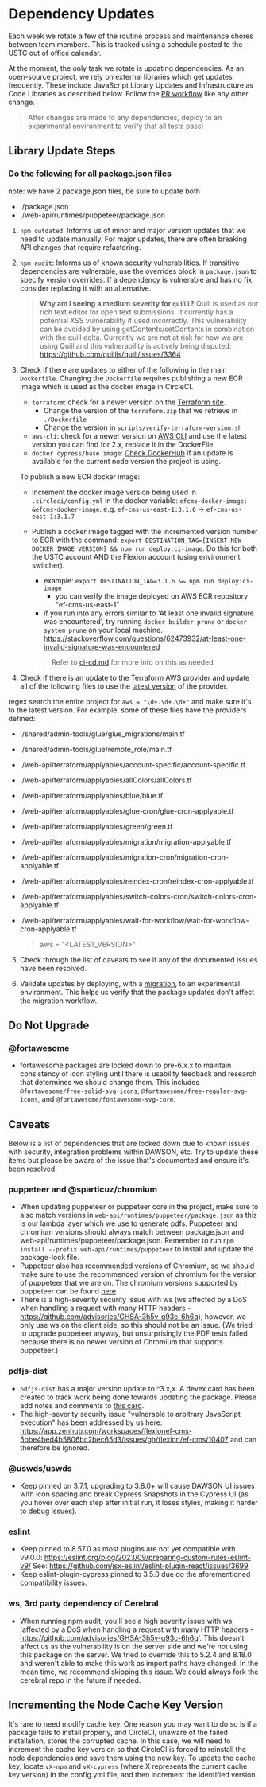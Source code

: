# Dependency Updates

Each week we rotate a few of the routine process and maintenance chores between team members. This is tracked using a schedule posted to the USTC out of office calendar.

At the moment, the only task we rotate is updating dependencies. As an open-source project, we rely on external libraries which get updates frequently. These include JavaScript Library Updates and Infrastructure as Code Libraries as described below. Follow the [PR workflow](./pr-workflow.md) like any other change.

> After changes are made to any dependencies, deploy to an experimental environment to verify that all tests pass!

## Library Update Steps

### Do the following for all package.json files

note: we have 2 package.json files, be sure to update both
  - ./package.json
  - ./web-api/runtimes/puppeteer/package.json

1. `npm outdated`: Informs us of minor and major version updates that we need to update manually. For major updates, there are often breaking API changes that require refactoring.

2. `npm audit`: Informs us of known security vulnerabilities. If transitive dependencies are vulnerable, use the overrides block in `package.json` to specify version overrides. If a dependency is vulnerable and has no fix, consider replacing it with an alternative.

   > **Why am I seeing a medium severity for `quill`?**
   > Quill is used as our rich text editor for open text submissions. It currently has a potential XSS vulnerability if used incorrectly. This vulnerability can be avoided by using getContents/setContents in combination with the quill delta. Currently we are not at risk for how we are using Quill and this vulnerability is actively being disputed: https://github.com/quilljs/quill/issues/3364

3. Check if there are updates to either of the following in the main `Dockerfile`. Changing the `Dockerfile` requires publishing a new ECR image which is used as the docker image in CircleCI.

    - `terraform`: check for a newer version on the [Terraform site](https://www.terraform.io/downloads).
      - Change the version of the `terraform.zip` that we retrieve in `./Dockerfile`
      - Change the version in `scripts/verify-terraform-version.sh`
    - `aws-cli`: check for a newer version on [AWS CLI](https://github.com/aws/aws-cli/tags) and use the latest version you can find for 2.x, replace it in the DockerFile
    - `docker cypress/base image`: [Check DockerHub](https://hub.docker.com/r/cypress/browsers/tags?page=1&name=node-20) if an update is available for the current node version the project is using.

   To publish a new ECR docker image:

   - Increment the docker image version being used in `.circleci/config.yml` in the docker variable:
   `efcms-docker-image: &efcms-docker-image`. e.g. `ef-cms-us-east-1:3.1.6` -> `ef-cms-us-east-1:3.1.7`
   - Publish a docker image tagged with the incremented version number to ECR with the command: `export DESTINATION_TAG=[INSERT NEW DOCKER IMAGE VERSION] && npm run deploy:ci-image`. Do this for both the USTC account AND the Flexion account (using environment switcher).
     - example: `export DESTINATION_TAG=3.1.6 && npm run deploy:ci-image`
		 - you can verify the image deployed on AWS ECR repository "ef-cms-us-east-1"
     - if you run into any errors similar to 'At least one invalid signature was encountered', try running  `docker builder prune` or `docker system prune` on your local machine. https://stackoverflow.com/questions/62473932/at-least-one-invalid-signature-was-encountered

     > Refer to [ci-cd.md](ci-cd.md#docker) for more info on this as needed

4. Check if there is an update to the Terraform AWS provider and update all of the following files to use the [latest version](https://registry.terraform.io/providers/hashicorp/aws/latest) of the provider.

regex search the entire project for `aws = "\d+.\d+.\d+"` and make sure it's to the latest version.  For example, some of these files have the providers defined:

 - ./shared/admin-tools/glue/glue_migrations/main.tf
 - ./shared/admin-tools/glue/remote_role/main.tf
 - ./web-api/terraform/applyables/account-specific/account-specific.tf
 - ./web-api/terraform/applyables/allColors/allColors.tf
 - ./web-api/terraform/applyables/blue/blue.tf
 - ./web-api/terraform/applyables/glue-cron/glue-cron-applyable.tf
 - ./web-api/terraform/applyables/green/green.tf
 - ./web-api/terraform/applyables/migration/migration-applyable.tf
 - ./web-api/terraform/applyables/migration-cron/migration-cron-applyable.tf
 - ./web-api/terraform/applyables/reindex-cron/reindex-cron-applyable.tf
 - ./web-api/terraform/applyables/switch-colors-cron/switch-colors-cron-applyable.tf
 - ./web-api/terraform/applyables/wait-for-workflow/wait-for-workflow-cron-applyable.tf

	> aws = "<LATEST_VERSION>"

5. Check through the list of caveats to see if any of the documented issues have been resolved.

6. Validate updates by deploying, with a [migration](./additional-resources/blue-green-migration.md#manual-migration-steps), to an experimental environment. This helps us verify that the package updates don't affect the migration workflow.

## Do Not Upgrade

### @fortawesome

- fortawesome packages are locked down to pre-6.x.x to maintain consistency of icon styling until there is usability feedback and research that determines we should change them. This includes `@fortawesome/free-solid-svg-icons`, `@fortawesome/free-regular-svg-icons`, and `@fortawesome/fontawesome-svg-core`.

## Caveats

Below is a list of dependencies that are locked down due to known issues with security, integration problems within DAWSON, etc. Try to update these items but please be aware of the issue that's documented and ensure it's been resolved.

### puppeteer and @sparticuz/chromium

- When updating puppeteer or puppeteer core in the project, make sure to also match versions in `web-api/runtimes/puppeteer/package.json` as this is our lambda layer which we use to generate pdfs. Puppeteer and chromium versions should always match between package.json and web-api/runtimes/puppeteer/package.json.  Remember to run `npm install --prefix web-api/runtimes/puppeteer` to install and update the package-lock file.
- Puppeteer also has recommended versions of Chromium, so we should make sure to use the recommended version of chromium for the version of puppeteer that we are on. The chromium versions supported by puppeteer can be found [here](https://pptr.dev/supported-browsers)
- There is a high-severity security issue with ws (ws affected by a DoS when handling a request with many HTTP headers - https://github.com/advisories/GHSA-3h5v-q93c-6h6q); however, we only use ws on the client side, so this should not be an issue. (We tried to upgrade puppeteer anyway, but unsurprisingly the PDF tests failed because there is no newer version of Chromium that supports puppeteer.)

### pdfjs-dist

- `pdfjs-dist` has a major version update to ^3.x,x. A devex card has been created to track work being done towards updating the package. Please add notes and comments to [this card](https://trello.com/c/gjDzhUkb/1111-upgrade-pdfjs-dist).
- The high-severity security issue "vulnerable to arbitrary JavaScript execution" has been addressed by us here: https://app.zenhub.com/workspaces/flexionef-cms-5bbe4bed4b5806bc2bec65d3/issues/gh/flexion/ef-cms/10407 and can therefore be ignored.

### @uswds/uswds
- Keep pinned on 3.7.1, upgrading to 3.8.0+ will cause DAWSON UI issues with icon spacing and break Cypress Snapshots in the Cypress UI (as you hover over each step after initial run, it loses styles, making it harder to debug issues).

### eslint
- Keep pinned to 8.57.0 as most plugins are not yet compatible with v9.0.0: https://eslint.org/blog/2023/09/preparing-custom-rules-eslint-v9/
See: https://github.com/jsx-eslint/eslint-plugin-react/issues/3699
- Keep eslint-plugin-cypress pinned to 3.5.0 due do the aforementioned compatibility issues.

### ws, 3rd party dependency of Cerebral
- When running npm audit, you'll see a high severity issue with ws, 'affected by a DoS when handling a request with many HTTP headers - https://github.com/advisories/GHSA-3h5v-q93c-6h6q'. This doesn't affect us as the vulnerability is on the server side and we're not using this package on the server. We tried to override this to 5.2.4 and 8.18.0 and weren't able to make this work as import paths have changed. In the mean time, we recommend skipping this issue. We could always fork the cerebral repo in the future if needed.

## Incrementing the Node Cache Key Version

It's rare to need modify cache key. One reason you may want to do so is if a package fails to install properly, and CircleCI, unaware of the failed installation, stores the corrupted cache. In this case, we will need to increment the cache key version so that CircleCI is forced to reinstall the node dependencies and save them using the new key. To update the cache key, locate `vX-npm` and `vX-cypress` (where X represents the current cache key version) in the config.yml file, and then increment the identified version.

